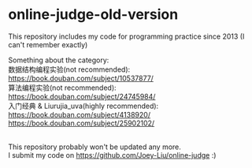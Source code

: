 # online-judge-old-version
This repository includes my code for programming practice since 2013 (I can't remember exactly) <br>

Something about the category:<br>
数据结构编程实验(not recommended): https://book.douban.com/subject/10537877/ <br>
算法编程实验(not recommended): https://book.douban.com/subject/24745984/ <br>
入门经典 & Liurujia_uva(highly recommended): https://book.douban.com/subject/4138920/ https://book.douban.com/subject/25902102/ <br>
<br>

This repository probably won't be updated any more. <br>
I submit my code on https://github.com/Joey-Liu/online-judge :)

